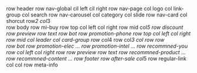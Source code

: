 row header
    row nav-global
        cil left
        cil right
    row nav-page
        col logo
        col link-group
        col search
    row nav-carousel
        col category
        col slide
    row nav-card
        col shorcut
            row*2
        col*3    
row body
    row mi-buy
        row top
            col left
            col right
        row mid
            col*5
                row discount
                row preview
                row text
        row bot
    row promotion-phone
        row top
            col left
            col right
        row mid
            col leader
            col card-group
                row
                    col*4
                row
                    col*3
                    col
                        row
                        row    
        row bot
    row promotion-elec
        ...
    row promotion-intel
        ...
    row recommned-you 
        row
            col left
            col right
        row
            row preview
            row text
    row recommned-product
        ...
    row recommned-content
        ... 
row footer
    row after-sale
        col*5
    row regular-link
        col
        col
    row meta-info